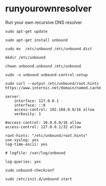 # runyourownresolver
Run your own recursive DNS resolver

`sudo apt-get update`

`sudo apt-get install unbound`

`sudo mv  /etc/unbound /etc/unbound.dist`

`mkdir /etc/unbound`

`chown unbound.unbound /etc/unbound`


`sudo -u unbound unbound-control-setup`

`sudo curl --output /etc/unbound/root.hints https://www.internic.net/domain/named.cache`

```
server:
    interface: 127.0.0.1
    interface: ::0
    access-control: 192.168.0.0/16 allow
    verbosity: 1

#access-control: 10.0.0.0/16 allow
access-control: 127.0.0.1/32 allow

root-hints: "/etc/unbound/root.hints"
use-syslog: yes
log-time-ascii: yes

# logfile: /var/log/unbound

log-queries: yes
```


`sudo unbound-checkconf`


`sudo /etc/init.d/unbound start`
